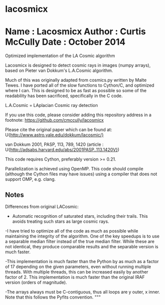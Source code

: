 lacosmicx
==========
Name : Lacosmicx
Author : Curtis McCully
Date : October 2014
=========
Optimized implementation of the LA Cosmic algorithm

Lacosmicx is designed to detect cosmic rays in images (numpy arrays),
based on Pieter van Dokkum's L.A.Cosmic algorithm.

Much of this was originally adapted from cosmics.py written by Malte Tewes.
I have ported all of the slow functions to Cython/C, and optimized
where I can. This is designed to be as fast as possible so some of the
readability has been sacrificed, specifically in the C code.

L.A.Cosmic = LAplacian Cosmic ray detection

If you use this code, please consider adding this repository address in a
footnote: https://github.com/cmccully/lacosmicx

Please cite the original paper which can be found at:
U{http://www.astro.yale.edu/dokkum/lacosmic/}

van Dokkum 2001, PASP, 113, 789, 1420
(article : U{http://adsabs.harvard.edu/abs/2001PASP..113.1420V})

This code requires Cython, preferably version >= 0.21.

Parallelization is achieved using OpenMP. This code should compile (although
the Cython files may have issues) using a compiler that does not support OMP,
e.g. clang.

Notes
-----
Differences from original LACosmic:

- Automatic recognition of saturated stars, including their trails.
This avoids treating such stars as large cosmic rays.

-I have tried to optimize all of the code as much as possible while
maintaining the integrity of the algorithm. One of the key speedups is to
use a separable median filter instead of the true median filter. While these
are not identical, they produce comparable results and the separable version
is much faster.

-This implementation is much faster than the Python by as much as a factor of
17 depending on the given parameters, even without running multiple threads.
With multiple threads, this can be increased easily by another factor of 2.
This implementation is much faster than the original IRAF version
(orders of magnitude).

-The arrays always must be C-contiguous, thus all loops are y outer, x inner.
Note that this follows the Pyfits convention.
"""